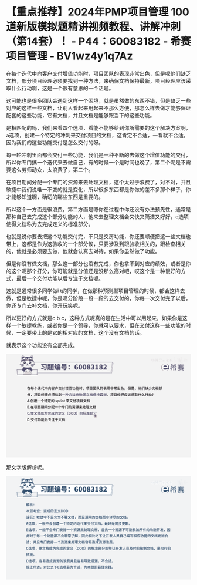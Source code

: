 # 【重点推荐】2024年PMP项目管理 100道新版模拟题精讲视频教程、讲解冲刺（第14套）！ - P44：60083182 - 希赛项目管理 - BV1wz4y1q7Az

在每个迭代中向客户交付增值功能时，项目团队的表现非常出色，但是呢他们缺乏文档，部分项目经理必须要找到一种方法，来确保文档保持最新，项目经理应该采取什么行动啊，这是一个很有意思的一个话题。

这可能也是很多团队会遇到这样一个困境，就是虽然做的东西不错，但是缺乏一些对应的这样一些文档，让别人看起来用起来不那么方便，那怎么样去做才能够保证配套的这些功能，它有文档，并且文档是能够跟当下的这些功能。

是相匹配的吗，我们来看四个选项，看能不能够给到你所需要的这个解决方案啊，a选项，创建一个特定的冲刺来交付项目的文档，这肯定不合适，一看就不合适，因为我们的这些功能交付是怎么交付的呀。

每一轮冲刺里面都会交付一些功能，我们是一种不断的去做这个增值功能的交付，所以你专门搞一个迭代来去做自己，有的时候一个是时间也晚了，第二个呢是不需要这么劳师动众，太浪费了，第二个。

在项目期间分配一个专门的资源来去处理文档，这个太过于浪费了，对不对，并且敏捷中我们说唯一不变的就是变化，所以很多东西都是你做的差不多那个样子，你才能够知道啊，确切的哪些东西是重要的。

所以这个一方面是很浪费，第二方面是嗯你在过程中你还没有办法预先性，通常是那种自己去完成这个部分功能的人，他来去整理文档会又快又简洁又好好，c选项使得文档称为去完成定义的标准部分。

也就是说你要去把这个功能交付完，不只是交房功能，你还要顺便把这一些文档也带上，这都是作为这验收的一个部分诶，只要涉及到跟验收相关的，跟检查相关的，他就是必须要去做，他就会认真去对待，如果你虽然做了功能。

但是你没有做文档，那么这一部分也没有完成，你也拿不到对应的绩效，或者是你的这个呃那个打分，你可能就是分值还是没那么高对吧，哎这个是一种很好的方式，最后一个交付功能以后专注于文档呃。

这就是通常很多同学做i t的同学，在做那种预测型项目管理的时候，都会这样去做，但是敏捷中呢，你是呃分阶段一段一段的去交付的，你每一次交付完了以后，你还专门去补文档，你开玩笑呢。

所以更好的方式就是c b c，这种方式呢真的是在生活中可以用起来，如果你是这样一个敏捷教练，或者你是一个领导，你就可以要求，但在交付这样一些功能的时候，一定要带上的是它的相对应的文档，这个没有文档的话。

就表示这个功能没有全部完成。

![](img/d1ff58a0426fddb04bfb9be2cc73d20f_1.png)

那文字版解析呢。

![](img/d1ff58a0426fddb04bfb9be2cc73d20f_3.png)